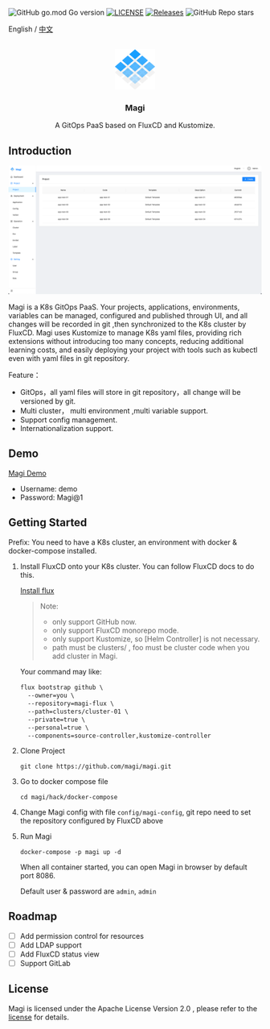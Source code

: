 <!-- PROJECT SHIELDS -->
![GitHub go.mod Go version](https://img.shields.io/github/go-mod/go-version/magi/magi?style=flat-square)
[![LICENSE](https://img.shields.io/github/license/magi/magi.svg?style=flat-square)](/LICENSE)
[![Releases](https://img.shields.io/github/release/magi/magi/all.svg?style=flat-square)](https://github.com/magi/magi/releases)
![GitHub Repo stars](https://img.shields.io/github/stars/magi/magi?style=social)

English / [中文](README.zh_CN.md)

<!-- PROJECT LOGO -->
<br />
<div align="center">
  <a>
    <img src="https://raw.githubusercontent.com/magi/files/main/logo.svg" alt="Logo" width="80" height="80">
  </a>

<h3 align="center">Magi</h3>

  <p align="center">
    A GitOps PaaS based on FluxCD and Kustomize.
    <br />
  </p>
</div>


<!-- Introduction -->

## Introduction

![Screen Shot](https://github.com/magi/files/blob/main/projects-english.png)

Magi is a K8s GitOps PaaS. Your projects, applications, environments, variables can be managed, configured and published through UI, and all changes will be recorded in git ,then synchronized to the
K8s cluster by FluxCD. Magi uses Kustomize to manage K8s yaml files, providing rich extensions without introducing too many concepts, reducing additional learning costs, and easily deploying your
project with tools such as kubectl even with yaml files in git repository.

Feature：

* GitOps，all yaml files will store in git repository，all change will be versioned by git.
* Multi cluster， multi environment ,multi variable support.
* Support config management.
* Internationalization support.

## Demo

[Magi Demo](https://demo.magicloud.org/)

* Username: demo
* Password: Magi@1

<!-- GETTING STARTED -->

## Getting Started

Prefix: You need to have a K8s cluster, an environment with docker & docker-compose installed.

1. Install FluxCD onto your K8s cluster. You can follow FluxCD docs to do this.

   [Install flux](https://fluxcd.io/flux/installation/)

   > Note:
   > * only support GitHub now.
   > * only support FluxCD monorepo mode.
   > * only support Kustomize, so [Helm Controller] is not necessary.
   > * path must be clusters/<foo> , foo must be cluster code when you add cluster in Magi.

   Your command may like:

    ```shell
    flux bootstrap github \
      --owner=you \
      --repository=magi-flux \
      --path=clusters/cluster-01 \
      --private=true \
      --personal=true \
      --components=source-controller,kustomize-controller
    ```
2. Clone Project

    ```shell
    git clone https://github.com/magi/magi.git
    ```

3. Go to docker compose file

    ```shell
    cd magi/hack/docker-compose
    ```

4. Change Magi config with file `config/magi-config`, git repo need to set the repository configured by FluxCD above

5. Run Magi

    ```shell
    docker-compose -p magi up -d
    ```

   When all container started, you can open Magi in browser by default port 8086.

   Default user & password are `admin`, `admin`

<!-- ROADMAP -->

## Roadmap

- [ ] Add permission control for resources
- [ ] Add LDAP support
- [ ] Add FluxCD status view
- [ ] Support GitLab

<!-- LICENSE -->

## License

Magi is licensed under the Apache License Version 2.0 , please refer to the [license](LICENSE) for details.
